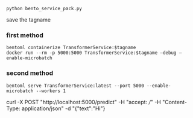 ```python bento_service_pack.py```

save the tagname

### first method
```
bentoml containerize TransformerService:$tagname
docker run --rm -p 5000:5000 TransformerService:$tagname —debug —enable-microbatch
```
### second method
```
bentoml serve TransformerService:latest --port 5000 --enable-microbatch --workers 1
```


curl -X POST "http://localhost:5000/predict" -H "accept: */*" -H "Content-Type: application/json" -d "{\"text\":\"Hi\"}

